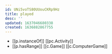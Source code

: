 ```yaml
---
id: UNi5voTS80UUouCKRp9Hz
title: played
desc: ''
updated: 1637046680338
created: 1636882867755
---
```





- [[p.instanceOf]] [[pc.Activity]]
- [[p.hasRange]] [[c.Game]] [[c.ComputerGame]]

